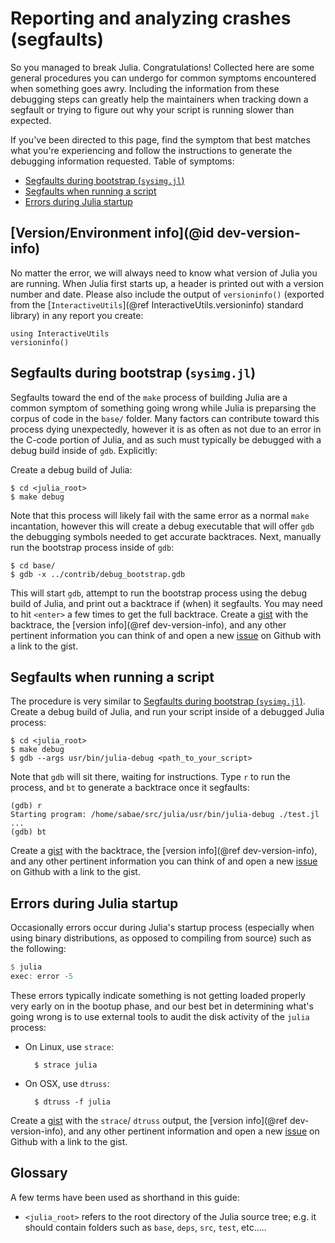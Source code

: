# Reporting and analyzing crashes (segfaults)

So you managed to break Julia. Congratulations! Collected here are some general procedures you can undergo for common symptoms encountered when something goes awry. Including the information from these debugging steps can greatly help the maintainers when tracking down a segfault or trying to figure out why your script is running slower than expected.

If you've been directed to this page, find the symptom that best matches what you're experiencing and follow the instructions to generate the debugging information requested. Table of symptoms:

* [Segfaults during bootstrap (`sysimg.jl`)](@ref)
* [Segfaults when running a script](@ref)
* [Errors during Julia startup](@ref)

## [Version/Environment info](@id dev-version-info)

No matter the error, we will always need to know what version of Julia you are running. When Julia first starts up, a header is printed out with a version number and date. Please also include the output of `versioninfo()` (exported from the [`InteractiveUtils`](@ref InteractiveUtils.versioninfo) standard library) in any report you create:

```@repl
using InteractiveUtils
versioninfo()
```

## Segfaults during bootstrap (`sysimg.jl`)

Segfaults toward the end of the `make` process of building Julia are a common symptom of something going wrong while Julia is preparsing the corpus of code in the `base/` folder. Many factors can contribute toward this process dying unexpectedly, however it is as often as not due to an error in the C-code portion of Julia, and as such must typically be debugged with a debug build inside of `gdb`. Explicitly:

Create a debug build of Julia:

    $ cd <julia_root>
    $ make debug
    

Note that this process will likely fail with the same error as a normal `make` incantation, however this will create a debug executable that will offer `gdb` the debugging symbols needed to get accurate backtraces. Next, manually run the bootstrap process inside of `gdb`:

    $ cd base/
    $ gdb -x ../contrib/debug_bootstrap.gdb
    

This will start `gdb`, attempt to run the bootstrap process using the debug build of Julia, and print out a backtrace if (when) it segfaults. You may need to hit `<enter>` a few times to get the full backtrace. Create a [gist](https://gist.github.com) with the backtrace, the [version info](@ref dev-version-info), and any other pertinent information you can think of and open a new [issue](https://github.com/JuliaLang/julia/issues?q=is%3Aopen) on Github with a link to the gist.

## Segfaults when running a script

The procedure is very similar to [Segfaults during bootstrap (`sysimg.jl`)](@ref). Create a debug build of Julia, and run your script inside of a debugged Julia process:

    $ cd <julia_root>
    $ make debug
    $ gdb --args usr/bin/julia-debug <path_to_your_script>
    

Note that `gdb` will sit there, waiting for instructions. Type `r` to run the process, and `bt` to generate a backtrace once it segfaults:

    (gdb) r
    Starting program: /home/sabae/src/julia/usr/bin/julia-debug ./test.jl
    ...
    (gdb) bt
    

Create a [gist](https://gist.github.com) with the backtrace, the [version info](@ref dev-version-info), and any other pertinent information you can think of and open a new [issue](https://github.com/JuliaLang/julia/issues?q=is%3Aopen) on Github with a link to the gist.

## Errors during Julia startup

Occasionally errors occur during Julia's startup process (especially when using binary distributions, as opposed to compiling from source) such as the following:

```julia
$ julia
exec: error -5
```

These errors typically indicate something is not getting loaded properly very early on in the bootup phase, and our best bet in determining what's going wrong is to use external tools to audit the disk activity of the `julia` process:

* On Linux, use `strace`:
    
        $ strace julia
        

* On OSX, use `dtruss`:
    
        $ dtruss -f julia

Create a [gist](https://gist.github.com) with the `strace`/ `dtruss` output, the [version info](@ref dev-version-info), and any other pertinent information and open a new [issue](https://github.com/JuliaLang/julia/issues?q=is%3Aopen) on Github with a link to the gist.

## Glossary

A few terms have been used as shorthand in this guide:

* `<julia_root>` refers to the root directory of the Julia source tree; e.g. it should contain folders such as `base`, `deps`, `src`, `test`, etc.....